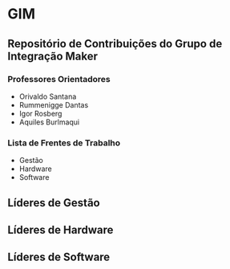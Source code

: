 # GIM
## Repositório de Contribuições do Grupo de Integração Maker 

### Professores Orientadores
* Orivaldo Santana
* Rummenigge Dantas
* Igor Rosberg
* Aquiles Burlmaqui

### Lista de Frentes de Trabalho

* Gestão 
* Hardware
* Software

## Líderes de Gestão

## Líderes de Hardware

## Líderes de Software


